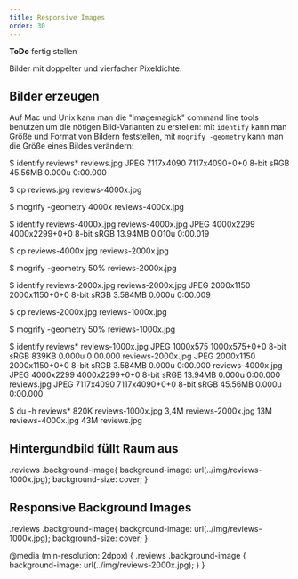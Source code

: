 ```yaml
---
title: Responsive Images
order: 30
---
```


<div class="alert"><strong>ToDo</strong> fertig stellen </div>


Bilder mit doppelter und vierfacher Pixeldichte.



## Bilder erzeugen

Auf Mac und Unix kann man die "imagemagick" command line tools
benutzen um die nötigen Bild-Varianten zu erstellen: mit `identify`
kann man Größe und Format von Bildern feststellen, mit `mogrify -geometry`
kann man die Größe eines  Bildes verändern:

<shell>
$ identify reviews*
reviews.jpg JPEG 7117x4090 7117x4090+0+0 8-bit sRGB 45.56MB 0.000u 0:00.000

$ cp reviews.jpg reviews-4000x.jpg

$ mogrify -geometry 4000x reviews-4000x.jpg

$ identify reviews-4000x.jpg
reviews-4000x.jpg JPEG 4000x2299 4000x2299+0+0 8-bit sRGB 13.94MB 0.010u 0:00.019

$ cp reviews-4000x.jpg reviews-2000x.jpg

$ mogrify -geometry 50% reviews-2000x.jpg

$ identify reviews-2000x.jpg
reviews-2000x.jpg JPEG 2000x1150 2000x1150+0+0 8-bit sRGB 3.584MB 0.000u 0:00.009

$ cp reviews-2000x.jpg reviews-1000x.jpg

$ mogrify -geometry 50% reviews-1000x.jpg

$ identify reviews*
reviews-1000x.jpg JPEG 1000x575 1000x575+0+0 8-bit sRGB 839KB 0.000u 0:00.000
reviews-2000x.jpg JPEG 2000x1150 2000x1150+0+0 8-bit sRGB 3.584MB 0.000u 0:00.000
reviews-4000x.jpg JPEG 4000x2299 4000x2299+0+0 8-bit sRGB 13.94MB 0.000u 0:00.000
reviews.jpg JPEG 7117x4090 7117x4090+0+0 8-bit sRGB 45.56MB 0.000u 0:00.000

$ du -h reviews*
820K  reviews-1000x.jpg
3,4M  reviews-2000x.jpg
 13M  reviews-4000x.jpg
 43M  reviews.jpg    
</shell>

## Hintergundbild füllt Raum aus

<css>
.reviews .background-image{
  background-image: url(../img/reviews-1000x.jpg);
  background-size: cover;  
}
</css>

## Responsive Background Images

<css>
.reviews .background-image{
  background-image: url(../img/reviews-1000x.jpg);
  background-size: cover;
}


@media (min-resolution: 2dppx) {
  .reviews .background-image {
    background-image: url(../img/reviews-2000x.jpg);
  }
}
</css>




